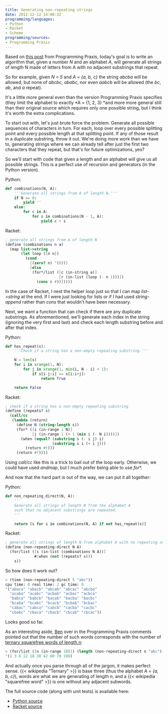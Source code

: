 ```yaml
---
title: Generating non-repeating strings
date: 2012-12-12 14:00:32
programming/languages:
- Python
- Racket
- Scheme
programming/sources:
- Programming Praxis
---
```

Based on <a title="Programming Praxis: Stepwise Program Development: A Heuristic Algorithm" href="http://programmingpraxis.com/2012/12/11/stepwise-program-development-a-heuristic-algorithm/">this post</a> from Programming Praxis, today's goal is to write an algorithm that, given a number *N* and an alphabet *A*, will generate all strings of length N made of letters from A with no adjacent substrings that repeat.

So for example, given *N = 5* and *A = {a, b, c}* the string *abcba* will be allowed, but none of *abcbc*, *ababc*, nor even *aabcb* will be allowed (the *bc*, *ab*, and *a* repeat).

It's a little more general even than the version Programming Praxis specifies (they limit the alphabet to exactly *A = {1, 2, 3} *and more more general still than their original source which requires only one possible string, but I think it's worth the extra complications.

<!--more-->

To start out with, let's just brute force the problem. Generate all possible sequences of characters in turn. For each, loop over every possible splitting point and every possible length at that splitting point. If any of those result in a duplicate substring, throw it out. We're doing more work than we have to, generating strings where we can already tell after just the first two characters that they repeat, but that's for future optimizations, yes?

So we'll start with code that given a length and an alphabet will give us all possible strings. This is a perfect use of recursion and generators (in the Python version).

Python:
```python
def combinations(N, A):
	'''Generate all strings from A of length N.'''
	if N == 0:
		yield ''
	else:
		for c in A:
			for s in combinations(N - 1, A):
				yield c + s
```

Racket:
```scheme
; generate all strings from A of length N
(define (combinations n a)
  (map list->string
       (let loop ([n n])
         (cond
           [(zero? n) '(())]
           [else
            (for*/list ([c (in-string a)]
                        [r (in-list (loop (- n 1)))])
              (cons c r))]))))
```

In the case of Racket, I nest the helper *loop* just so that I can map *list->string* at the end. If I were just looking for lists or if I had used *string-append* rather than *cons* that wouldn't have been necessary.

Next, we want a function that can check if there are any duplicate substrings. As aforementioned, we'll generate each index in the string (ignoring the very first and last) and check each length substring before and after that index.

Python:
```python
def has_repeat(s):
	'''Check if a string has a non-empty repeating substring.'''

	N = len(s)
	for i in xrange(1, N):
		for j in xrange(1, min(i, N - i) + 1):
			if s[i-j:i] == s[i:i+j]:
				return True

	return False
```

Racket:
```scheme
; check if a string has a non-empty repeating substring
(define (repeats? s)
  (call/cc
   (lambda (return)
     (define N (string-length s))
     (for* ([i (in-range 1 N)]
            [j (in-range 1 (+ 1 (min i (- N i))))])
       (when (equal? (substring s (- i j) i)
                     (substring s i (+ i j)))
         (return #t)))
     (return #f))))
```

Using *call/cc* like this is a trick to bail out of the loop early. Otherwise, we could have used *andmap*, but I much prefer being able to use *for**.

And now that the hard part is out of the way, we can put it all together:

Python:
```python
def non_repeating_direct(N, A):
	'''
	Generate all strings of length N from the alphabet A
	such that no adjacent substrings are repeated.
	'''

	return [s for s in combinations(N, A) if not has_repeat(s)]
```

Racket:
```scheme
; generate all strings of length N from alphabet A with no repeating substrings
(define (non-repeating-direct N A)
  (for/list ([s (in-list (combinations N A))]
             #:when (not (repeats? s)))
    s))
```

So how does it work out?

```scheme
> (time (non-repeating-direct 5 "abc"))
cpu time: 0 real time: 2 gc time: 0
'("abaca" "abacb" "abcab" "abcac" "abcba"
  "acaba" "acabc" "acbab" "acbac" "acbca"
  "babca" "babcb" "bacab" "bacba" "bacbc"
  "bcaba" "bcabc" "bcacb" "bcbab" "bcbac"
  "cabac" "cabca" "cabcb" "cacba" "cacbc"
  "cbabc" "cbaca" "cbacb" "cbcab" "cbcac"))
```

Looks good so far.

As an interesting aside, <a href="http://gravatar.com/benmmurphy">Ben</a> over in the Programming Praxis comments pointed out that the number of such words corresponds with the number of <a href="http://oeis.org/A006156" title="OEIS Sequence number A006156">ternary squarefree words of length n</a>:
```scheme
> (for/list ([n (in-range 10)]) (length (non-repeating-direct n "abc")))
'(1 3 6 12 18 30 42 60 78 108)
```

And actually once you parse through all of the jargon, it makes perfect sense. {{< wikipedia "Ternary" >}} is base three (thus the alphabet *A = {a, b, c}*), words are what we are generating of length *n*, and a {{< wikipedia "squarefree word" >}} is one without any adjacent subwords.

The full source code (along with unit tests) is available here:
- <a href="https://github.com/jpverkamp/small-projects/blob/master/blog/non-repeating-strings.py" title="Python non-repeating strings source on GitHub">Python source</a>
- <a href="https://github.com/jpverkamp/small-projects/blob/master/blog/non-repeating-strings.rkt" title="Racket non-repeating strings source on GitHub">Racket source</a>

